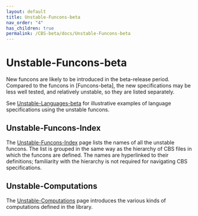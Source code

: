 ```yaml
---
layout: default
title: Unstable-Funcons-beta
nav_order: "4"
has_children: true
permalink: /CBS-beta/docs/Unstable-Funcons-beta
---
```


Unstable-Funcons-beta
=====================

New funcons are likely to be introduced in the beta-release period. Compared to
the funcons in [Funcons-beta], the new specifications may be less well tested,
and relatively unstable, so they are listed separately.

See [Unstable-Languages-beta] for illustrative examples of language
specifications using the unstable funcons.

Unstable-Funcons-Index
----------------------

The [Unstable-Funcons-Index] page lists the names of all the unstable funcons.
The list is grouped in the same way as the hierarchy of CBS files in which the
funcons are defined. The names are hyperlinked to their definitions; familiarity
with the hierarchy is not required for navigating CBS specifications.

Unstable-Computations
----------------------

The [Unstable-Computations] page introduces the various kinds of computations defined
in the library.


[Unstable-Funcons-Index]: /CBS-beta/Unstable-Funcons-beta/Unstable-Funcons-Index

[Unstable-Languages-beta]: /CBS-beta/docs/Unstable-Languages-beta

[Unstable-Computations]: Unstable-Computations
